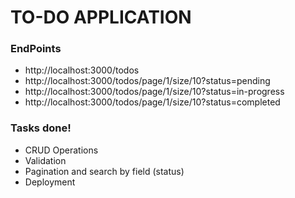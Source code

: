 # TO-DO APPLICATION

### EndPoints
- http://localhost:3000/todos
- http://localhost:3000/todos/page/1/size/10?status=pending
- http://localhost:3000/todos/page/1/size/10?status=in-progress
- http://localhost:3000/todos/page/1/size/10?status=completed

### Tasks done!
- CRUD Operations
- Validation
- Pagination and search by field (status)
- Deployment